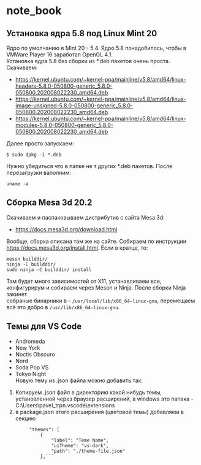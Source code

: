 # note_book  
## Установка ядра 5.8 под Linux Mint 20  
  
Ядро по умолчанию в Mint 20 - 5.4. Ядро 5.8 понадобилось, чтобы в VMWare Player 16 заработал OpenGL 4.1.   
Установка ядра 5.8 без сборки из *.deb пакетов очень проста. Скачиваем:  
  
- https://kernel.ubuntu.com/~kernel-ppa/mainline/v5.8/amd64/linux-headers-5.8.0-050800-generic_5.8.0-050800.202008022230_amd64.deb  
- https://kernel.ubuntu.com/~kernel-ppa/mainline/v5.8/amd64/linux-image-unsigned-5.8.0-050800-generic_5.8.0-050800.202008022230_amd64.deb
- https://kernel.ubuntu.com/~kernel-ppa/mainline/v5.8/amd64/linux-modules-5.8.0-050800-generic_5.8.0-050800.202008022230_amd64.deb  
  
Далее просто запускаем:  
```
$ sudo dpkg -i *.deb  
```  
Нужно убедиться что в папке не т других *.deb пакетов. После перезагрузки ваполним:
``` 
uname -a  
```
  
## Cборка Mesa 3d 20.2

Скачиваем и паспаковываем дистрибутив с сайта Mesa 3d:

- https://docs.mesa3d.org/download.html  

Вообще, сборка описана там же на сайте. Собираем по инструкции https://docs.mesa3d.org/install.html. Если в кратце, то:  
```
meson builddir/
ninja -C builddir/
sudo ninja -C builddir/ install
```
  
Там будет много зависимостей от X11, устанавливаем все, конфигурирум и собираем через Meson и Ninja. После сборки Ninja закинет  
собраные бинарники в - `/usr/local/lib/x86_64-linux-gnu`, перемещаем всё это добро в `/usr/lib/x86_64-linux-gnu`.  
  
## Темы для VS Code
- Andromeda  
- New York  
- Noctis Obscuro  
- Nord  
- Soda Pop VS  
- Tokyo Night  
Новую тему из .json файла можно добавить так:  
1) Копируем .json файл в директорию какой нибудь темы, установленной через браузер расширений, в
   windows это папака - C:\Users\pavel_trpn\.vscode\extensions
2) в package.json этого расширения (цветовой темы) добавляем в секцию 
   ```"contributes": {
		"themes": [
			{
				"label": "Teme Name",
				"uiTheme": "vs-dark",
				"path": "./theme-file.json"
			},```